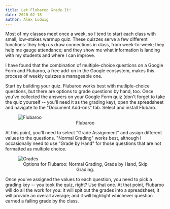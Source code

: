 ```yaml
---
title: Let Flubaroo Grade It!
date: 2020-02-18
author: Alex Ludwig
---
```


Most of my classes meet once a week, so I tend to start each class with small, low-stakes warmup quiz. These quizzes serve a few different functions: they help us draw connections in class, from week-to-week; they help me gauge attendance; and they show me what information is landing with my students and where I can improve. 

I have found that the combination of multiple-choice questions on a Google Form and Flubaroo, a free add-on in the Google ecosystem, makes this process of weekly quizzes a manageable one. 

Start by building your quiz. Flubaroo works best with mutliple-choice questions, but there are options to grade questions by hand, too. Once you've collected the answers on your Google Form quiz (don't forget to take the quiz yourself -- you'll need it as the grading key), open the spreadsheet and navigate to the "Document Add-ons" tab. Select and install Flubaro.

<figure>
<img src="/img/2020-02-18 1.24.07.jpg" alt="Flubaroo" title="Flubaroo Add-on.">
<center><figcaption>Flubaroo</figcaption></center>
</figure>

At this point, you'll need to select "Grade Assignment" and assign different values to the questions. "Normal Grading" works best, although I occasionally need to use "Grade by Hand" for those questions that are not formatted as multiple choice. 

<figure>
<img src="/img/2020-02-18 1.58.47.jpg" alt="Grades" title="Grading choices.">
<center><figcaption>Options for Flubaroo: Normal Grading, Grade by Hand, Skip Grading.</figcaption></center>
</figure>

Once you've assigned the values to each question, you need to pick a grading key -- you took the quiz, right? Use that one. At that point, Flubaroo will do all the work for you: it will spit out the grades into a spreadsheet; it will provide an overall average; and it will highlight whichever question earned a failing grade by the class. 

